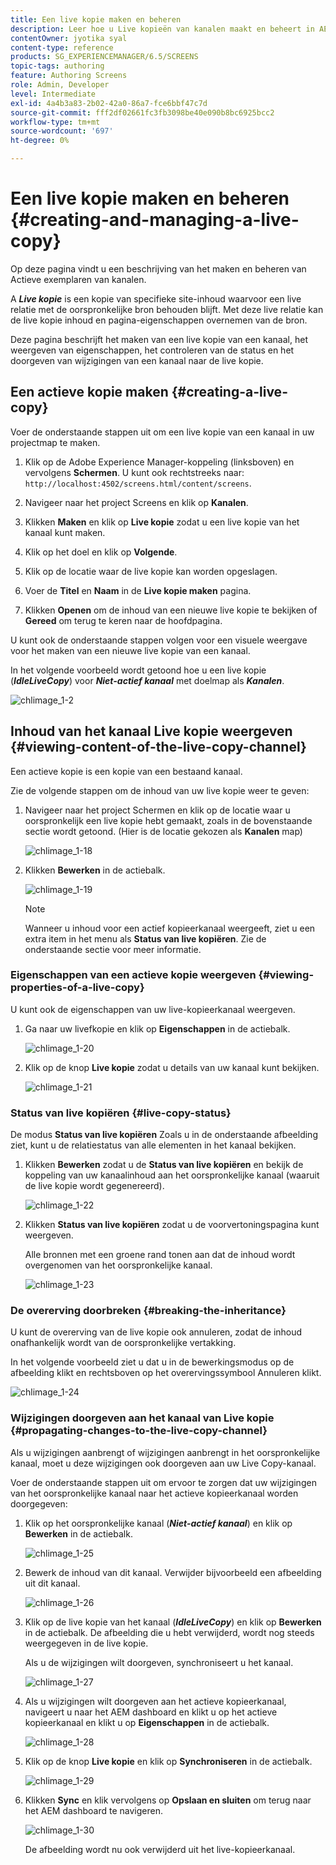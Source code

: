 ```yaml
---
title: Een live kopie maken en beheren
description: Leer hoe u Live kopieën van kanalen maakt en beheert in AEM Screens.
contentOwner: jyotika syal
content-type: reference
products: SG_EXPERIENCEMANAGER/6.5/SCREENS
topic-tags: authoring
feature: Authoring Screens
role: Admin, Developer
level: Intermediate
exl-id: 4a4b3a83-2b02-42a0-86a7-fce6bbf47c7d
source-git-commit: fff2df02661fc3fb3098be40e090b8bc6925bcc2
workflow-type: tm+mt
source-wordcount: '697'
ht-degree: 0%

---
```


# Een live kopie maken en beheren {#creating-and-managing-a-live-copy}

Op deze pagina vindt u een beschrijving van het maken en beheren van Actieve exemplaren van kanalen.

A ***Live kopie*** is een kopie van specifieke site-inhoud waarvoor een live relatie met de oorspronkelijke bron behouden blijft. Met deze live relatie kan de live kopie inhoud en pagina-eigenschappen overnemen van de bron.

Deze pagina beschrijft het maken van een live kopie van een kanaal, het weergeven van eigenschappen, het controleren van de status en het doorgeven van wijzigingen van een kanaal naar de live kopie.


## Een actieve kopie maken {#creating-a-live-copy}

Voer de onderstaande stappen uit om een live kopie van een kanaal in uw projectmap te maken.

1. Klik op de Adobe Experience Manager-koppeling (linksboven) en vervolgens **Schermen**. U kunt ook rechtstreeks naar: `http://localhost:4502/screens.html/content/screens`.

1. Navigeer naar het project Screens en klik op **Kanalen**.
1. Klikken **Maken** en klik op **Live kopie** zodat u een live kopie van het kanaal kunt maken.
1. Klik op het doel en klik op **Volgende**.
1. Klik op de locatie waar de live kopie kan worden opgeslagen.
1. Voer de **Titel** en **Naam** in de **Live kopie maken** pagina.

1. Klikken **Openen** om de inhoud van een nieuwe live kopie te bekijken of **Gereed** om terug te keren naar de hoofdpagina.

U kunt ook de onderstaande stappen volgen voor een visuele weergave voor het maken van een nieuwe live kopie van een kanaal.

In het volgende voorbeeld wordt getoond hoe u een live kopie (***IdleLiveCopy***) voor ***Niet-actief kanaal*** met doelmap als ***Kanalen***.

![chlimage_1-2](assets/chlimage_1-2.gif)

## Inhoud van het kanaal Live kopie weergeven {#viewing-content-of-the-live-copy-channel}

Een actieve kopie is een kopie van een bestaand kanaal.

Zie de volgende stappen om de inhoud van uw live kopie weer te geven:

1. Navigeer naar het project Schermen en klik op de locatie waar u oorspronkelijk een live kopie hebt gemaakt, zoals in de bovenstaande sectie wordt getoond. (Hier is de locatie gekozen als **Kanalen** map)

   ![chlimage_1-18](assets/chlimage_1-18.png)

1. Klikken **Bewerken** in de actiebalk.

   ![chlimage_1-19](assets/chlimage_1-19.png)

   >[!NOTE]
   >
   >Wanneer u inhoud voor een actief kopieerkanaal weergeeft, ziet u een extra item in het menu als **Status van live kopiëren**. Zie de onderstaande sectie voor meer informatie.

### Eigenschappen van een actieve kopie weergeven {#viewing-properties-of-a-live-copy}

U kunt ook de eigenschappen van uw live-kopieerkanaal weergeven.

1. Ga naar uw livefkopie en klik op **Eigenschappen** in de actiebalk.

   ![chlimage_1-20](assets/chlimage_1-20.png)

1. Klik op de knop **Live kopie** zodat u details van uw kanaal kunt bekijken.

   ![chlimage_1-21](assets/chlimage_1-21.png)

### Status van live kopiëren {#live-copy-status}

De modus **Status van live kopiëren** Zoals u in de onderstaande afbeelding ziet, kunt u de relatiestatus van alle elementen in het kanaal bekijken.

1. Klikken **Bewerken** zodat u de **Status van live kopiëren** en bekijk de koppeling van uw kanaalinhoud aan het oorspronkelijke kanaal (waaruit de live kopie wordt gegenereerd).

   ![chlimage_1-22](assets/chlimage_1-22.png)

1. Klikken **Status van live kopiëren** zodat u de voorvertoningspagina kunt weergeven.

   Alle bronnen met een groene rand tonen aan dat de inhoud wordt overgenomen van het oorspronkelijke kanaal.

   ![chlimage_1-23](assets/chlimage_1-23.png)

### De overerving doorbreken {#breaking-the-inheritance}

U kunt de overerving van de live kopie ook annuleren, zodat de inhoud onafhankelijk wordt van de oorspronkelijke vertakking.

In het volgende voorbeeld ziet u dat u in de bewerkingsmodus op de afbeelding klikt en rechtsboven op het overervingssymbool Annuleren klikt.

![chlimage_1-24](assets/chlimage_1-24.png)

### Wijzigingen doorgeven aan het kanaal van Live kopie {#propagating-changes-to-the-live-copy-channel}

Als u wijzigingen aanbrengt of wijzigingen aanbrengt in het oorspronkelijke kanaal, moet u deze wijzigingen ook doorgeven aan uw Live Copy-kanaal.

Voer de onderstaande stappen uit om ervoor te zorgen dat uw wijzigingen van het oorspronkelijke kanaal naar het actieve kopieerkanaal worden doorgegeven:

1. Klik op het oorspronkelijke kanaal (***Niet-actief kanaal***) en klik op **Bewerken** in de actiebalk.

   ![chlimage_1-25](assets/chlimage_1-25.png)

1. Bewerk de inhoud van dit kanaal. Verwijder bijvoorbeeld een afbeelding uit dit kanaal.

   ![chlimage_1-26](assets/chlimage_1-26.png)

1. Klik op de live kopie van het kanaal (***IdleLiveCopy***) en klik op **Bewerken** in de actiebalk. De afbeelding die u hebt verwijderd, wordt nog steeds weergegeven in de live kopie.

   Als u de wijzigingen wilt doorgeven, synchroniseert u het kanaal.

   ![chlimage_1-27](assets/chlimage_1-27.png)

1. Als u wijzigingen wilt doorgeven aan het actieve kopieerkanaal, navigeert u naar het AEM dashboard en klikt u op het actieve kopieerkanaal en klikt u op **Eigenschappen** in de actiebalk.

   ![chlimage_1-28](assets/chlimage_1-28.png)

1. Klik op de knop **Live kopie** en klik op **Synchroniseren** in de actiebalk.

   ![chlimage_1-29](assets/chlimage_1-29.png)

1. Klikken **Sync** en klik vervolgens op **Opslaan en sluiten** om terug naar het AEM dashboard te navigeren.

   ![chlimage_1-30](assets/chlimage_1-30.png)

   De afbeelding wordt nu ook verwijderd uit het live-kopieerkanaal.
